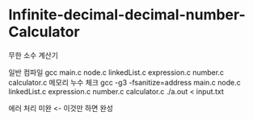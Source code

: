 # Infinite-decimal-decimal-number-Calculator
무한 소수 계산기

일반 컴파일
gcc main.c node.c linkedList.c expression.c number.c calculator.c
메모리 누수 체크
gcc -g3 -fsanitize=address main.c node.c linkedList.c expression.c number.c calculator.c
./a.out < input.txt

에러 처리 미완 <- 이것만 하면 완성
